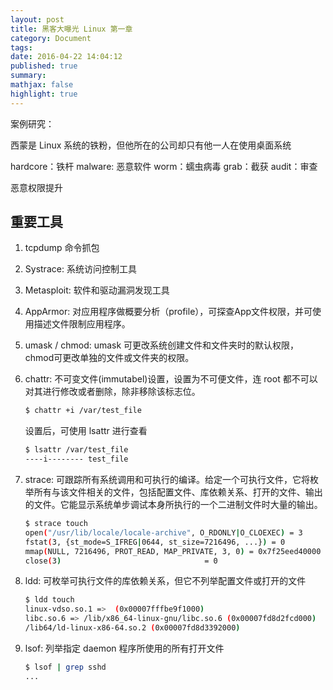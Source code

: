 ```yaml
---
layout: post
title: 黑客大曝光 Linux 第一章
category: Document
tags: 
date: 2016-04-22 14:04:12
published: true
summary: 
mathjax: false
highlight: true
---
```


案例研究：

西蒙是 Linux 系统的铁粉，但他所在的公司却只有他一人在使用桌面系统

hardcore：铁杆
malware: 恶意软件
worm：蠕虫病毒
grab：截获
audit：审查

恶意权限提升

## 重要工具

1. tcpdump 命令抓包
2. Systrace: 系统访问控制工具
3. Metasploit: 软件和驱动漏洞发现工具
4. AppArmor: 对应用程序做概要分析（profile），可探查App文件权限，并可使用描述文件限制应用程序。
5. umask / chmod: umask 可更改系统创建文件和文件夹时的默认权限，chmod可更改单独的文件或文件夹的权限。
6. chattr: 不可变文件(immutabel)设置，设置为不可便文件，连 root 都不可以对其进行修改或者删除，除非移除该标志位。
    
    ```bash
    $ chattr +i /var/test_file
    ```

    设置后，可使用 lsattr 进行查看

    ```bash
    $ lsattr /var/test_file
    ----i-------- test_file
    ```
7. strace: 可跟踪所有系统调用和可执行的编译。给定一个可执行文件，它将枚举所有与该文件相关的文件，包括配置文件、库依赖关系、打开的文件、输出的文件。它能显示系统单步调试本身所执行的一个二进制文件时大量的输出。

    ```bash
    $ strace touch
    open("/usr/lib/locale/locale-archive", O_RDONLY|O_CLOEXEC) = 3
    fstat(3, {st_mode=S_IFREG|0644, st_size=7216496, ...}) = 0
    mmap(NULL, 7216496, PROT_READ, MAP_PRIVATE, 3, 0) = 0x7f25eed40000
    close(3)                                = 0
    ```
8. ldd: 可枚举可执行文件的库依赖关系，但它不列举配置文件或打开的文件

    ```bash
    $ ldd touch
    linux-vdso.so.1 =>  (0x00007fffbe9f1000)
    libc.so.6 => /lib/x86_64-linux-gnu/libc.so.6 (0x00007fd8d2fcd000)
    /lib64/ld-linux-x86-64.so.2 (0x00007fd8d3392000)
    ```

9. lsof: 列举指定 daemon 程序所使用的所有打开文件

    ```bash
    $ lsof | grep sshd
    ...
    ```

